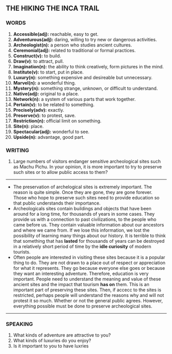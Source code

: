 ## THE HIKING THE INCA TRAIL

### WORDS 
1. **Accessible(adj):**  reachable, easy to get.
2. **Adventurous(adj):** daring, willing to try new or dangerous activities.
3. **Archeologist(n):** a person who studies ancient cultures.
4. **Ceremonial(adj):** related to traditional or formal practices.
5. **Construct(v):** to build.
6. **Draw(v)**: to attract, pull.
7. **Imagination(n):** the ability to think creatively, form pictures in the mind.
8. **Institute(v):** to start, put in place.
9. **Luxury(n):** something expensive and desireable but unnecessary.
10. **Marvel(n):** a wonderful thing.
11. **Mystery(n):** something strange, unknown, or difficult to understand.
12. **Native(adj):** original to a place.
13. **Network(n):** a system of various parts that work together.
14. **Pertain(v):** to be related to something.
15. **Precisely(adv):** exactly.
16. **Preserve(v):** to protest, save.
17. **Restriction(n):** official limit on something.
18. **Site(n):** place.
19. **Spectacular(adj):** wonderful to see.
20. **Upside(n):** advantage, good part.

### WRITING

1. Large numbers of visitors endanger sensitive archeological sites such as Machu Pichu. In your opinion, it is more important to try to preserve such sites or to allow public access to them?

---

* The preservation of archelogical sites is extremely important. The reason is quite simple. Once they are gone, they are gone forever. Those who hope to preserve such sites need to provide education so that public understands their importance.
* Archeologicals sites contain buildings and objects that have been around for a long time, for thousands of years in some cases. They provide us with a connection to past civilizations, to the people who came before us. They contain valuable information about our ancestors and where we came from. If we lose this information, we lost the possibility of learning many things about our history. It is terrible to think that something that has **lasted** for thousands of years can be destroyed in a relatively short period of time by the **idle curiosity** of modern tourists.
* Often people are interested in visiting these sites because it is a popular thing to do. They are not drawn to a place out of respect or appreciation for what it represents. They go because everyone else goes or because they want an interesting adventure. Therefore, education is very important. People need to understand the meaning and value of these ancient sites and the impact that tourism **has on** them. This is an important part of preserving these sites. Then, if accecc to the sites is restricted, perhaps people will understand the reasons why and will not protest it so much. Whether or not the general public agrees. However, everything possible must be done to preserve archeological sites.


---

### SPEAKING 

1. What kinds of adventure are attractive to you?
2. What kinds of luxuries do you enjoy?
3. Is it important to you to have luxries